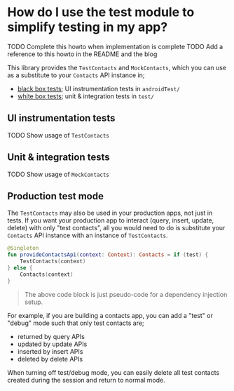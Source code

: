# How do I use the test module to simplify testing in my app?

TODO Complete this howto when implementation is complete
TODO Add a reference to this howto in the README and the blog

This library provides the `TestContacts` and `MockContacts`, which you can use as a substitute to 
your `Contacts` API instance in;

- [black box tests][black-box-testing]; UI instrumentation tests in `androidTest/`
- [white box tests][white-box-testing]; unit & integration tests in `test/`

## UI instrumentation tests

TODO Show usage of `TestContacts`

## Unit & integration tests

TODO Show usage of `MockContacts`

## Production test mode

The `TestContacts` may also be used in your production apps, not just in tests. If you want your 
production app to interact (query, insert, update, delete) with only "test contacts", all you would
need to do is substitute your `Contacts` API instance with an instance of `TestContacts`.

```kotlin
@Singleton
fun provideContactsApi(context: Context): Contacts = if (test) {
    TestContacts(context)
} else {
    Contacts(context)
}
```

> The above code block is just pseudo-code for a dependency injection setup.

For example, if you are building a contacts app, you can add a "test" or "debug" mode such that only
test contacts are;

- returned by query APIs
- updated by update APIs
- inserted by insert APIs
- deleted by delete APIs

When turning off test/debug mode, you can easily delete all test contacts created during the session
and return to normal mode.

[black-box-testing]: https://en.wikipedia.org/wiki/Black-box_testing
[white-box-testing]: https://en.wikipedia.org/wiki/White-box_testing